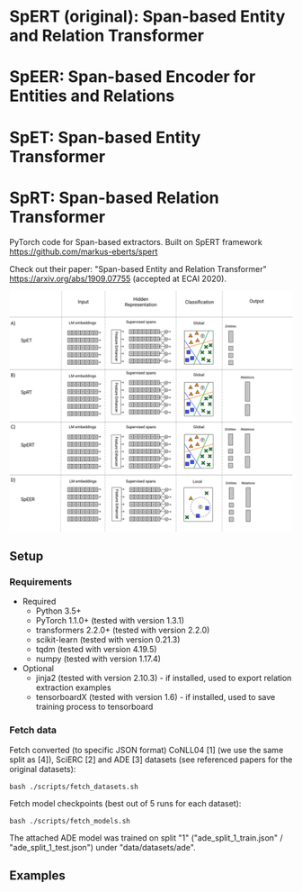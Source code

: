 # SpERT (original): Span-based Entity and Relation Transformer
# SpEER: Span-based Encoder for Entities and Relations
# SpET: Span-based Entity Transformer
# SpRT: Span-based Relation Transformer

PyTorch code for Span-based extractors. Built on SpERT framework https://github.com/markus-eberts/spert

Check out their paper: "Span-based Entity and Relation Transformer" https://arxiv.org/abs/1909.07755 (accepted at ECAI 2020).

![alt text](assets/Span_extractors.svg)

## Setup
### Requirements
- Required
  - Python 3.5+
  - PyTorch 1.1.0+ (tested with version 1.3.1)
  - transformers 2.2.0+ (tested with version 2.2.0)
  - scikit-learn (tested with version 0.21.3)
  - tqdm (tested with version 4.19.5)
  - numpy (tested with version 1.17.4)
- Optional
  - jinja2 (tested with version 2.10.3) - if installed, used to export relation extraction examples
  - tensorboardX (tested with version 1.6) - if installed, used to save training process to tensorboard

### Fetch data
Fetch converted (to specific JSON format) CoNLL04 \[1\] (we use the same split as \[4\]), SciERC \[2\] and ADE \[3\] datasets (see referenced papers for the original datasets):
```
bash ./scripts/fetch_datasets.sh
```

Fetch model checkpoints (best out of 5 runs for each dataset):
```
bash ./scripts/fetch_models.sh
```
The attached ADE model was trained on split "1" ("ade_split_1_train.json" / "ade_split_1_test.json") under "data/datasets/ade".

## Examples

```
